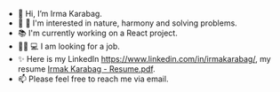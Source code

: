 - 👋 Hi, I’m Irma Karabag.
- 🦋 🌿 I'm interested in nature, harmony and solving problems.
- 📚 I'm currently working on a React project.
- 👩🏻‍ 💻 I am looking for a job.
- ✨ Here is my LinkedIn https://www.linkedin.com/in/irmakarabag/, my resume [Irmak Karabag - Resume.pdf](https://github.com/ikarabag1/ikarabag1/files/8344235/Irmak.Karabag.-.Resume.pdf). 
- 📫 Please feel free to reach me via email.



<!---
ikarabag1/ikarabag1 is a ✨ special ✨ repository because its `README.md` (this file) appears on your GitHub profile.
You can click the Preview link to take a look at your changes.
--->
